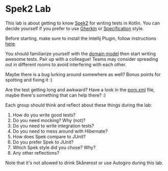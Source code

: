 # Spek2 Lab

This lab is about getting to know [Spek2](https://www.spekframework.org/) for writing tests in Kotlin. You can decide yourself if you prefer to use [Gherkin](https://www.spekframework.org/gherkin/) or [Specification](https://www.spekframework.org/specification/) style.

Before starting, make sure to install the Intellij Plugin, follow instructions [here](https://www.spekframework.org/running/#ide).

You should familiarize yourself with the [domain model](https://github.com/johanhaleby/spek2-lab/tree/main/src/main/kotlin/se/haleby/lab/spek2/rps) then start writing awesome tests. Pair up with a colleague! Teams may consider spreading out in different rooms to avoid interfering with each other.

Maybe there is a bug lurking around somewhere as well? Bonus points for spotting and fixing it :)

Are the test getting long and awkward? Have a look in the [pom.xml](pom.xml) file, maybe there's something that can help there? :)

Each group should think and reflect about these things during the lab:

1. How do you write good tests?
2. Do you need mocking? Why (not)?
3. Do you need to write integration tests?
4. Do you need to mess around with Hibernate?
5. How does Spek compare to JUnit?
6. Do you prefer Spek to JUnit?
7. Which Spek style did you chose? Why?
8. Any other reflections?

Note that it's not allowed to drink Skånerost or use Autogiro during this lab.
